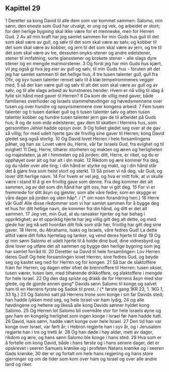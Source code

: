 ## Kapittel 29

1 Deretter sa kong David til alle dem som var kommet sammen: Salomo, min sønn, den eneste som Gud har utvalgt, er ung og vek, og arbeidet er stort; for den herlige bygning skal ikke være for et menneske, men for Herren Gud.
2 Av all min kraft har jeg samlet sammen for min Guds hus gull til det som skal være av gull, og sølv til det som skal være av sølv, og kobber til det som skal være av kobber, og jern til det som skal være av jern, og tre til det som skal være av tre, dessuten onyks-stener og andre edelstener, stener til innfatning, sorte glansstener og brokete stener - alle slags dyre stener og en mengde marmorstener.
3 Og fordi jeg har min Guds hus kjært, vil jeg også gi hva jeg eier av gull og sølv, til min Guds hus - foruten alt det jeg har samlet sammen til det hellige hus,
4 tre tusen talenter gull, gull fra Ofir, og syv tusen talenter renset sølv til å klæ tempelrommenes vegger med,
5 så der kan være gull og sølv til alt det som skal være av gull og av sølv, og til alle slags arbeid av kunstneres hender. Hvem er nå villig til idag å fylle sin hånd med gaver til Herren?
6 Da kom de villig med gaver, både familienes overhoder og Israels stammehøvdinger og høvedsmennene over tusen og over hundre og opsynsmennene over kongens arbeid:
7 Fem tusen talenter og ti tusen dariker gull og ti tusen talenter sølv og atten tusen talenter kobber og hundre tusen talenter jern gav de til arbeidet på Guds hus;
8 og de som eide edelstener, gav dem til skatten i Herrens hus, som gersonitten Jehiel hadde opsyn over.
9 Og folket gledet seg over at de gav så villig; for med udelt hjerte gav de frivillig sine gaver til Herren; kong David gledet seg også storlig.
10 Og David lovet Herren i hele forsamlingens påhør, og han sa: Lovet være du, Herre, vår far Israels Gud, fra evighet og til evighet!
11 Deg, Herre, tilhører storheten og makten og æren og herligheten og majesteten, ja alt i himmelen og på jorden; ditt, Herre, er riket, og du er opphøyet over alt og har alt i din makt.
12 Rikdom og ære kommer fra deg, og du råder over alle ting; i din hånd er styrke og makt, og i din hånd står det å gjøre hva som helst stort og sterkt.
13 Så priser vi nå deg, vår Gud, og lover ditt herlige navn.
14 For hvem er vel jeg, og hva er mitt folk, at vi skulle være i stand til å gi en frivillig gave som denne. Fra deg kommer det alt sammen, og av det som din hånd har gitt oss, har vi gitt deg.
15 For vi er fremmede for ditt åsyn og gjester, som alle våre fedre; som en skygge er våre dager på jorden og uten håp*. / {* om noen forandring heri.}
16 Herre vår Gud! Alle disse rikdommer som vi har samlet sammen for å bygge deg et hus for ditt hellige navn, de kommer fra din hånd, og ditt er det alt sammen.
17 Jeg vet, min Gud, at du ransaker hjerter og har behag i oppriktighet; av et oppriktig hjerte har jeg villig gitt deg alt dette, og med glede har jeg nå sett hvordan ditt folk som står her, frivillig har gitt deg sine gaver.
18 Herre, du Abrahams, Isaks og Israels, våre fedres Gud! La dette alltid være ditt folks hjertelag og tanker, og vend deres hjerte til deg!
19 Og gi min sønn Salomo et udelt hjerte til å holde dine bud, dine vidnesbyrd og dine lover og utføre det alt sammen og bygge den herlige bygning som jeg har samlet forråd til.
20 Deretter sa David til hele forsamlingen: Lov Herren deres Gud! Og hele forsamlingen lovet Herren, sine fedres Gud, og bøyde seg og kastet seg ned for Herren og for kongen.
21 Så bar de slaktoffere fram for Herren; og dagen etter ofret de brennoffere til Herren: tusen okser, tusen værer, tusen lam, med tilhørende drikkoffere, og slaktoffere i mengde for hele Israel.
22 Og den dag spiste og drakk de for Herrens åsyn med stor glede, og de gjorde annen gang* Davids sønn Salomo til konge og salvet ham til en Herrens fyrste og Sadok til prest. / {* første gang 1KR 23, 1. 1KG 1, 33 fg.}
23 Og Salomo satt på Herrens trone som konge i sin far Davids sted; han hadde lykken med seg, og hele Israel var ham lydig,
24 og alle høvdingene og heltene og likeså alle kong Davids sønner hyldet kong Salomo.
25 Og Herren lot Salomo bli overmåte stor for hele Israels øyne og gav ham en kongelig herlighet som ingen konge i Israel før ham hadde hatt.
26 David, Isais sønn, hadde vært konge over hele Israel.
27 Den tid han var konge over Israel, var førti år; i Hebron regjerte han i syv år, og i Jerusalem regjerte han i tre og tretti år.
28 Og han døde i høy alder, mett av dager, rikdom og ære, og hans sønn Salomo ble konge i hans sted.
29 Hva som er å fortelle om kong David, både i hans første og i hans senere dager, det er opskrevet i seeren Samuels krønike og i profeten Natans krønike og i seeren Gads krønike;
30 der er og fortalt om hele hans regjering og hans store gjerninger og om de tider som kom over ham og Israel og over alle andre land og riker.
